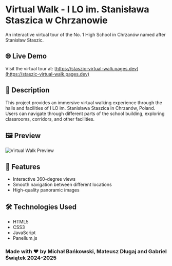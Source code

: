# Virtual Walk - I LO im. Stanisława Staszica w Chrzanowie

An interactive virtual tour of the No. 1 High School in Chrzanów named after Stanisław Staszic.

## 🌐 Live Demo

Visit the virtual tour at: [https://staszic-virtual-walk.pages.dev](https://staszic-virtual-walk.pages.dev)

## 📝 Description

This project provides an immersive virtual walking experience through the halls and facilities of I LO im. Stanisława Staszica in Chrzanów, Poland. Users can navigate through different parts of the school building, exploring classrooms, corridors, and other facilities.

## 🖼️ Preview

![Virtual Walk Preview](https://github.com/user-attachments/assets/b8e06c36-ea46-43ec-8713-9a14be0c064f)

## 🚀 Features

- Interactive 360-degree views
- Smooth navigation between different locations
- High-quality panoramic images

## 🛠️ Technologies Used

- HTML5
- CSS3
- JavaScript
- Panellum.js 



### Made with ❤️ by Michał Bańkowski, Mateusz Długaj and Gabriel Świątek 2024-2025
